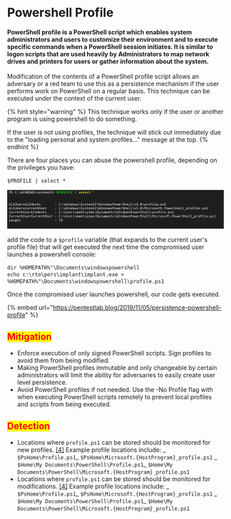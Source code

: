 # Powershell Profile

#### PowerShell profile is a PowerShell script which enables system administrators and users to customize their environment and to execute specific commands when a PowerShell session initiates. It is similar to logon scripts that are used heavily by Administrators to map network drives and printers for users or gather information about the system.

&#x20;Modification of the contents of a PowerShell profile script allows an adversary or a red team to use this as a persistence mechanism if the user performs work on PowerShell on a regular basis. This technique can be executed under the context of the current user.

{% hint style="warning" %}
This technique works only if the user or another program is using powershell to do something.

If the user is not using profiles, the technique will stick out immediately due to the "loading personal and system profiles..." message at the top.
{% endhint %}

There are four places you can abuse the powershell profile, depending on the privileges you have:

```
$PROFILE | select *
```

![](<../../../.gitbook/assets/image (302).png>)

add the code to a `$profile` variable (that expands to the current user's profile file) that will get executed the next time the compromised user launches a powershell console:

```
dir %HOMEPATH%"\Documents\windowspowershell
echo c:\rto\pers\implant\implant.exe > %HOMEPATH%"\Documents\windowspowershell\profile.ps1
```

Once the compromised user launches powershell, our code gets executed.

{% embed url="https://pentestlab.blog/2019/11/05/persistence-powershell-profile" %}

## <mark style="color:red;">Mitigation</mark>

* Enforce execution of only signed PowerShell scripts. Sign profiles to avoid them from being modified.
* Making PowerShell profiles immutable and only changeable by certain administrators will limit the ability for adversaries to easily create user level persistence.
* Avoid PowerShell profiles if not needed. Use the -No Profile flag with when executing PowerShell scripts remotely to prevent local profiles and scripts from being executed.

## <mark style="color:red;">Detection</mark>

* Locations where `profile.ps1` can be stored should be monitored for new profiles. [\[4\]](http://www.malwarearchaeology.com/s/Windows-PowerShell-Logging-Cheat-Sheet-ver-June-2016-v2.pdf) Example profile locations include: _ `$PsHome\Profile.ps1`_ `$PsHome\Microsoft.{HostProgram}_profile.ps1` _ `$Home\My Documents\PowerShell\Profile.ps1`_ `$Home\My Documents\PowerShell\Microsoft.{HostProgram}_profile.ps1`
* Locations where `profile.ps1` can be stored should be monitored for modifications. [\[4\]](http://www.malwarearchaeology.com/s/Windows-PowerShell-Logging-Cheat-Sheet-ver-June-2016-v2.pdf) Example profile locations include: _ `$PsHome\Profile.ps1`_ `$PsHome\Microsoft.{HostProgram}_profile.ps1` _ `$Home\My Documents\PowerShell\Profile.ps1`_ `$Home\My Documents\PowerShell\Microsoft.{HostProgram}_profile.ps1`

